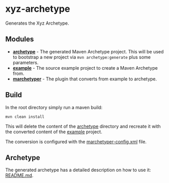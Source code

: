 # xyz-archetype
Generates the Xyz Archetype.

## Modules
- **[archetype](archetype)** - The generated Maven Archetype project. This will be used to bootstrap a new project via `mvn archetype:generate` plus some parameters.
- **[example](example)** - The source example project to create a Maven Archetype from.
- **[marchetyper](marchetyper)** - The plugin that converts from example to archetype.

## Build
In the root directory simply run a maven build:
```
mvn clean install
```

This will delete the content of the [archetype](archetype) directory and recreate it with the converted content of the [example](example) project.

The conversion is configured with the [marchetyper-config.xml](marchetyper/marchetyper-config.xml) file.

## Archetype
The generated archetype has a detailed description on how to use it: [README.md](marchetyper/extra-resources/README.md).

